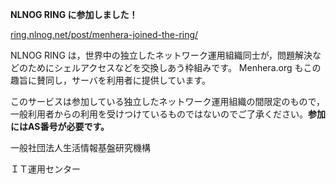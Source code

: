 **NLNOG RING に参加しました！**

[ring.nlnog.net/post/menhera-joined-the-ring/](https://ring.nlnog.net/post/menhera-joined-the-ring/)

NLNOG RING は，世界中の独立したネットワーク運用組織同士が，問題解決などのためにシェルアクセスなどを交換しあう枠組みです。 Menhera.org もこの趣旨に賛同し，サーバを利用者に提供しています。

このサービスは参加している独立したネットワーク運用組織の間限定のもので，一般利用者からの利用を受けつけているものではないのでご了承ください。**参加にはAS番号が必要です。**

一般社団法人生活情報基盤研究機構

ＩＴ運用センター
